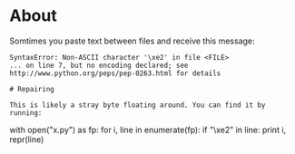 # About

Somtimes you paste text between files and receive this message:

```
SyntaxError: Non-ASCII character '\xe2' in file <FILE>
... on line 7, but no encoding declared; see http://www.python.org/peps/pep-0263.html for details

# Repairing

This is likely a stray byte floating around. You can find it by running:
```
with open("x.py") as fp:
    for i, line in enumerate(fp):
        if "\xe2" in line:
            print i, repr(line)
```
